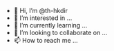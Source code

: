 - 👋 Hi, I’m @th-hkdir
- 👀 I’m interested in ...
- 🌱 I’m currently learning ...
- 💞️ I’m looking to collaborate on ...
- 📫 How to reach me ...

<!---
th-hkdir/th-hkdir is a ✨ special ✨ repository because its `README.md` (this file) appears on your GitHub profile.
You can click the Preview link to take a look at your changes.
--->
